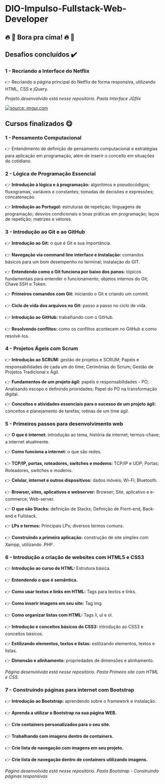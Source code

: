 # DIO-Impulso-Fullstack-Web-Developer
##  🔥 🚀 Bora pra cima! 🔥 🚀

##  Desafios concluídos ✔️
### 1 - Recriando a Interface do Netflix
  👉 Recriando a página principal do Netflix de forma responsiva, utilizando HTML, CSS e jQuery.
  
  *Projeto desenvolvido está nesse repositório. Pasta Interface JGflix*
  
  <a href="https://imgur.com/6R8qxCv"><img src="https://i.imgur.com/6R8qxCv.gif" title="source: imgur.com" /></a>

## Cursos finalizados 😋 
### 1 - Pensamento Computacional  
  👉 Entendimento de definição de pensamento computacional e estratégias para aplicação em programação, além de inserir o conceito em situações do cotidiano.

### 2 - Lógica de Programação Essencial 
  👉 **Introdução à lógica e à programação:** algoritmos e pseudocódigos; fluxogramas, variáveis e constantes; tomadas de decisões e expressões; concatenação.

  👉 **Introdução ao Portugol:** estruturas de repetição; linguagens de programação; desvios condicionais e boas práticas em programação; laços de repetição; matrizes e vetores. 

### 3 - Introdução ao Git e ao GitHub
  👉 **Introdução ao Git:** o que é Git e sua importância.

  👉 **Navegação via command line interface e instalação:** comandos básicos para um bom desempenho no terminal; instalação do GIT. 

  👉 **Entendendo como o Git funciona por baixo dos panos:** tópicos fundamentais para entender o funcionamento; objetos internos do Git; Chave SSH e Token.

  👉 **Primeiros comandos com Git:** iniciando o Git e criando um commit.

  👉 **Ciclo de vida dos arquivos no Git:** passo a passo no ciclo de vida.

  👉 **Introdução ao GitHub:** trabalhando com o GitHub.

  👉 **Resolvendo conflitos:** como os conflitos acontecem no GitHub e como resolvê-los. 

### 4 - Projetos Ágeis com Scrum
  👉 **Introdução ao SCRUM:** gestão de projetos e SCRUM; Papéis e responsabilidades de cada um do time; Cerimônias do Scrum; Gestão de Projetos Tradicional x Ágil.

  👉 **Fundamentos de um projeto ágil:** papéis e responsabilidades - PO; Analisando escopo e definindo prioridades; Papel do PO na transformação digital.

  👉 **Conceitos e atividades essenciais para o sucesso de um projeto ágil:** conceitos e planejamento de tarefas; rotinas de um time ágil. 

### 5 - Primeiros passos para desenvolvimento web
  👉 **O que é internet:** introdução ao tema, história da internet; termos-chave; a internet atualmente.
  
  👉 **Como funciona a internet:** o que são redes.
  
  👉 **TCP/IP, portas, roteadores, switches e modems:** TCP/IP e UDP; Portas; Roteadores, switches e modems. 
  
  👉 **Celular, internet e outros dispositivos:** dados móveis; Wi-Fi; Bluetooth.

  👉 **Browser, sites, aplicativos e webserver:** Browser; Site, aplicativo e e-commerce; Web-server.

  👉 **O que são Stacks:** definição de Stacks; Definição de Front-end, Back-end e Fullstack. 
  
  👉 **LPs e termos:** Principais LPs; diversos termos comuns. 
  
  👉 **Construindo a primeira aplicação:** construção de site simples com Xampp, utilizando .PHP. 

### 6 - Introdução a criação de websites com HTML5 e CSS3
 👉 **Introdução ao curso de HTML:** Estrutura básica.
 
 👉 **Entendendo o que é semântica.** 
 
 👉 **Como usar textos e links em HTML:** Tags para textos e links.
 
 👉 **Como inserir imagens em seu site:** Tag img.
 
 👉 **Como organizar listas com HTML:** Tags li, ul e ol. 
 
 👉 **Introdução e conceitos básicos do CSS3:** introdução ao CSS3 e conceitos básicos.
 
 👉 **Estilizando elementos, textos e listas:** estilizando elementos, textos e listas. 
 
 👉 **Dimensão e alinhamento:** propriedades de dimensões e alinhamento. 
 
 *Página desenvolvida está nesse repositório. Pasta Primeiro site com HTML e CSS.*

### 7 - Construindo páginas para internet com Bootstrap
 👉 **Introdução ao Bootstrap:** aprendendo sobre o framework e instalação.
 
 👉 **Aprenda a utilizar o Bootstrap na sua página WEB.**
 
 👉 **Crie containers personalizados para o seu site.**
 
 👉 **Trabalhando com imagens dentro de containers.**
 
 👉 **Crie lista de navegação com imagens em seu projeto.**
 
 👉 **Crie lista de navegação dentro de containers utilizando imagens.**
 
 *Página desenvolvida está nesse repositório. Pasta Bootstrap - Construindo páginas responsivas*


